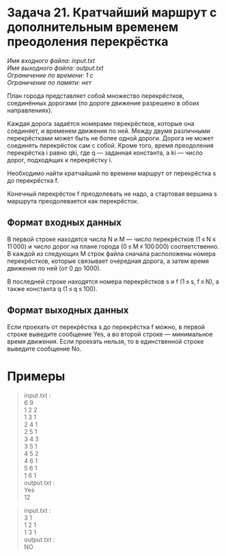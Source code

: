 # **Задача 21. Кратчайший маршрут с дополнительным временем преодоления перекрёстка**
*Имя входного файла: input.txt <br/>
Имя выходного файла: output.txt <br/>
Ограничение по времени: 1 с <br/>
Ограничение по памяти: нет*

План города представляет собой множество перекрёстков, соединённых дорогами (по дороге движение разрешено в обоих направлениях).

Каждая дорога задаётся номерами перекрёстков, которые она соединяет, и временем движения по ней. Между двумя различными перекрёстками может быть не более одной дороги. Дорога не может соединять перекрёсток сам с собой. Кроме того, время преодоления перекрёстка i равно qki, где q — заданная константа, а ki — число дорог, подходящих к перекрёстку i.

Необходимо найти кратчайший по времени маршрут от перекрёстка s до перекрёстка f.

Конечный перекрёсток f преодолевать не надо, а стартовая вершина s маршрута преодолевается как перекрёсток.

## **Формат входных данных**
В первой строке находятся числа N и M — число перекрёстков (1 ≤ N ≤ 11 000) и число дорог на плане города (0 ≤ M ≤ 100 000) соответственно.
В каждой из следующих M строк файла сначала расположены номера перекрёстков, которые связывает очередная дорога, а затем время движения по ней (от 0 до 1000).

В последней строке находятся номера перекрёстков s и f (1 ≤ s, f ≤ N), а также константа q (1 ≤ q ≤ 100).
## **Формат выходных данных**
Если проехать от перекрёстка s до перекрёстка f можно, в первой строке выведите сообщение Yes, а во второй строке — минимальное время движения. Если проехать нельзя, то в единственной строке выведите сообщение No.

# **Примеры**
> input.txt :<br/>
6 9<br/>
1 2 2<br/>
1 3 1<br/>
2 4 1<br/>
2 5 1<br/>
3 4 3<br/>
3 5 1<br/>
4 5 2<br/>
4 6 1<br/>
5 6 1<br/>
1 6 1<br/>
output.txt :<br/>
Yes<br/>
12

> input.txt :<br/>
3 1<br/>
1 2 1<br/>
1 3 1<br/>
output.txt :<br/>
NO